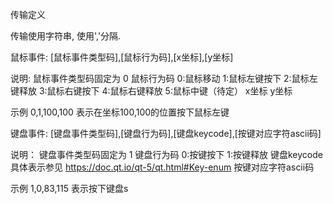 传输定义

传输使用字符串, 使用','分隔.

鼠标事件:  [鼠标事件类型码],[鼠标行为码],[x坐标],[y坐标]

说明:
鼠标事件类型码固定为 0
鼠标行为码  0:鼠标移动  1:鼠标左键按下  2:鼠标左键释放   3:鼠标右键按下   4:鼠标右键释放  5:鼠标中键（待定）
x坐标
y坐标

示例  0,1,100,100   表示在坐标100,100的位置按下鼠标左键


键盘事件: [键盘事件类型码],[键盘行为码],[键盘keycode],[按键对应字符ascii码]

说明：
键盘事件类型码固定为 1
键盘行为码   0:按键按下  1:按键释放
键盘keycode  具体表示参见 https://doc.qt.io/qt-5/qt.html#Key-enum
按键对应字符ascii码

示例  1,0,83,115   表示按下键盘s
